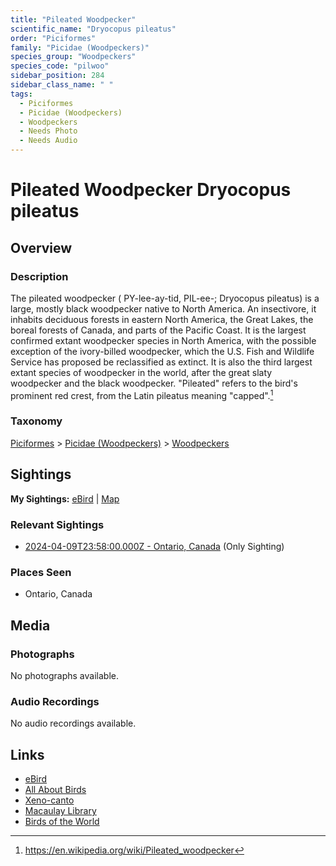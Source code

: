 ```yaml
---
title: "Pileated Woodpecker"
scientific_name: "Dryocopus pileatus"
order: "Piciformes"
family: "Picidae (Woodpeckers)"
species_group: "Woodpeckers"
species_code: "pilwoo"
sidebar_position: 284
sidebar_class_name: " "
tags: 
  - Piciformes
  - Picidae (Woodpeckers)
  - Woodpeckers
  - Needs Photo
  - Needs Audio
---
```


# Pileated Woodpecker <span className='sci_name'>Dryocopus pileatus</span>

## Overview

### Description
The pileated woodpecker ( PY-lee-ay-tid, PIL-ee-; Dryocopus pileatus) is a large, mostly black woodpecker native to North America. An insectivore, it inhabits deciduous forests in eastern North America, the Great Lakes, the boreal forests of Canada, and parts of the Pacific Coast. It is the largest confirmed extant woodpecker species in North America, with the possible exception of the ivory-billed woodpecker, which the U.S. Fish and Wildlife Service has proposed be reclassified as extinct. It is also the third largest extant species of woodpecker in the world, after the great slaty woodpecker and the black woodpecker. "Pileated" refers to the bird's prominent red crest, from the Latin pileatus meaning "capped".[^1]

[^1]: https://en.wikipedia.org/wiki/Pileated_woodpecker

### Taxonomy
[Piciformes](/tags/piciformes) > [Picidae (Woodpeckers)](/tags/picidae-woodpeckers) > [Woodpeckers](/tags/woodpeckers)


## Sightings

**My Sightings:** [eBird](https://ebird.org/lifelist?r=world&time=life&spp=pilwoo) | [Map](/map?species_code=pilwoo)

### Relevant Sightings

* [2024-04-09T23:58:00.000Z - Ontario, Canada](https://ebird.org/checklist/S167923446) (Only Sighting)

### Places Seen

* Ontario, Canada



## Media
### Photographs
No photographs available.

### Audio Recordings
No audio recordings available.

## Links
* [eBird](https://ebird.org/species/pilwoo) 
* [All About Birds](https://www.allaboutbirds.org/guide/pilwoo) 
* [Xeno-canto](https://www.xeno-canto.org/species/dryocopus-pileatus) 
* [Macaulay Library](https://search.macaulaylibrary.org/catalog?taxonCode=pilwoo&sort=rating_rank_desc)
* [Birds of the World](https://birdsoftheworld.org/bow/species/pilwoo)
